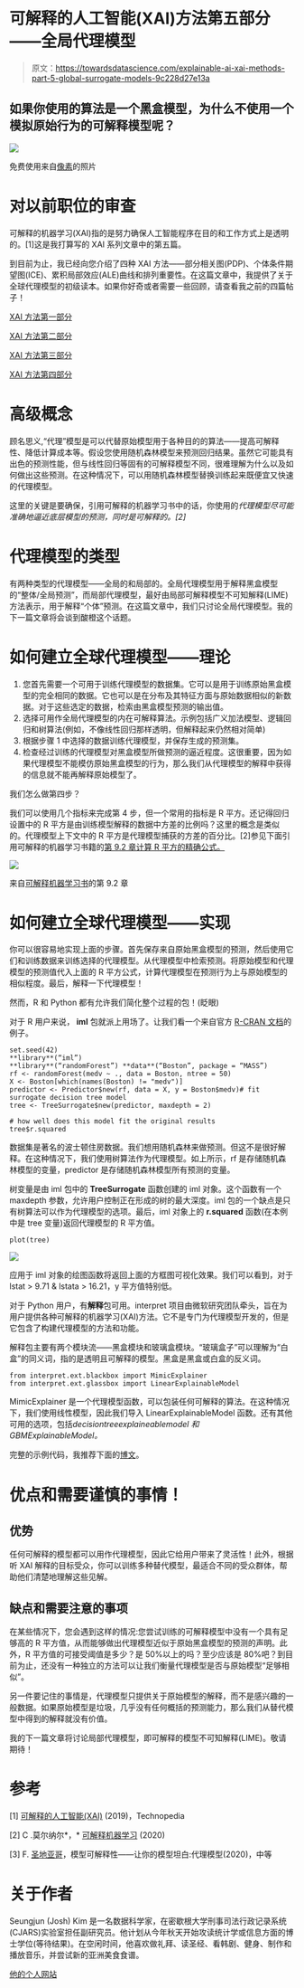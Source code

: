 # 可解释的人工智能(XAI)方法第五部分——全局代理模型

> 原文：<https://towardsdatascience.com/explainable-ai-xai-methods-part-5-global-surrogate-models-9c228d27e13a>

## 如果你使用的算法是一个黑盒模型，为什么不使用一个模拟原始行为的可解释模型呢？

![](img/3fcc438d1a5c64ea4ab2d449f698aad9.png)

免费使用来自[像素](https://www.pexels.com/ko-kr/photo/7108092/)的照片

# 对以前职位的审查

可解释的机器学习(XAI)指的是努力确保人工智能程序在目的和工作方式上是透明的。[1]这是我打算写的 XAI 系列文章中的第五篇。

到目前为止，我已经向您介绍了四种 XAI 方法——部分相关图(PDP)、个体条件期望图(ICE)、累积局部效应(ALE)曲线和排列重要性。在这篇文章中，我提供了关于全球代理模型的初级读本。如果你好奇或者需要一些回顾，请查看我之前的四篇帖子！

[XAI 方法第一部分](/explainable-ai-xai-methods-part-1-partial-dependence-plot-pdp-349441901a3d?source=your_stories_page----------------------------------------)

[XAI 方法第二部分](/explainable-ai-xai-methods-part-2-individual-conditional-expectation-ice-curves-8fe76919aab7?source=your_stories_page----------------------------------------)

[XAI 方法第三部分](/explainable-ai-xai-methods-part-3-accumulated-local-effects-ale-cf6ba3387fde?source=your_stories_page----------------------------------------)

[XAI 方法第四部分](https://medium.com/geekculture/explainable-ai-xai-methods-part-4-permutation-feature-importance-72b8a5d9be05)

# 高级概念

顾名思义,“代理”模型是可以代替原始模型用于各种目的的算法——提高可解释性、降低计算成本等。假设您使用随机森林模型来预测回归结果。虽然它可能具有出色的预测性能，但与线性回归等固有的可解释模型不同，很难理解为什么以及如何做出这些预测。在这种情况下，可以用随机森林模型替换训练起来既便宜又快速的代理模型。

这里的关键是要确保，引用可解释的机器学习书中的话，你使用的*代理模型尽可能准确地逼近底层模型的预测，同时是可解释的。[2]*

# 代理模型的类型

有两种类型的代理模型——全局的和局部的。全局代理模型用于解释黑盒模型的“整体/全局预测”，而局部代理模型，最好由局部可解释模型不可知解释(LIME)方法表示，用于解释“个体”预测。在这篇文章中，我们只讨论全局代理模型。我的下一篇文章将会谈到酸橙这个话题。

# 如何建立全球代理模型——理论

1.  您首先需要一个可用于训练代理模型的数据集。它可以是用于训练原始黑盒模型的完全相同的数据。它也可以是在分布及其特征方面与原始数据相似的新数据。对于这些选定的数据，检索由黑盒模型预测的输出值。
2.  选择可用作全局代理模型的内在可解释算法。示例包括广义加法模型、逻辑回归和树算法(例如，不像线性回归那样透明，但解释起来仍然相对简单)
3.  根据步骤 1 中选择的数据训练代理模型，并保存生成的预测集。
4.  检查经过训练的代理模型对黑盒模型所做预测的逼近程度。这很重要，因为如果代理模型不能模仿原始黑盒模型的行为，那么我们从代理模型的解释中获得的信息就不能再解释原始模型了。

我们怎么做第四步？

我们可以使用几个指标来完成第 4 步，但一个常用的指标是 R 平方。还记得回归设置中的 R 平方是由训练模型解释的数据中方差的比例吗？这里的概念是类似的。代理模型上下文中的 R 平方是代理模型捕获的方差的百分比。[2]参见下面引用可解释的机器学习书籍的[第 9.2 章计算 R 平方的精确公式。](https://christophm.github.io/interpretable-ml-book/lime.html)

![](img/1a460d34c58072173f9261e5dd0150b9.png)

来自[可解释机器学习书](https://christophm.github.io/interpretable-ml-book/lime.html)的第 9.2 章

# 如何建立全球代理模型——实现

你可以很容易地实现上面的步骤。首先保存来自原始黑盒模型的预测，然后使用它们和训练数据来训练选择的代理模型。从代理模型中检索预测。将原始模型和代理模型的预测值代入上面的 R 平方公式，计算代理模型在预测行为上与原始模型的相似程度。最后，解释一下代理模型！

然而，R 和 Python 都有允许我们简化整个过程的包！(眨眼)

对于 R 用户来说， **iml** 包就派上用场了。让我们看一个来自官方 [R-CRAN 文档](https://cran.r-project.org/web/packages/iml/vignettes/intro.html)的例子。

```
set.seed(42)
**library**(“iml”)
**library**(“randomForest”) **data**(“Boston”, package = “MASS”) 
rf <- randomForest(medv ~ ., data = Boston, ntree = 50)
X <- Boston[which(names(Boston) != "medv")] 
predictor <- Predictor$new(rf, data = X, y = Boston$medv)# fit surrogate decision tree model
tree <- TreeSurrogate$new(predictor, maxdepth = 2)

# how well does this model fit the original results
tree$r.squared
```

数据集是著名的波士顿住房数据。我们想用随机森林来做预测。但这不是很好解释。在这种情况下，我们使用树算法作为代理模型。如上所示，rf 是存储随机森林模型的变量，predictor 是存储随机森林模型所有预测的变量。

树变量是由 iml 包中的 **TreeSurrogate** 函数创建的 iml 对象。这个函数有一个 maxdepth 参数，允许用户控制正在形成的树的最大深度。iml 包的一个缺点是只有树算法可以作为代理模型的选项。最后，iml 对象上的 **r.squared** 函数(在本例中是 tree 变量)返回代理模型的 R 平方值。

```
plot(tree)
```

![](img/a2067f4cad97d32dac9e386d02e5352c.png)

应用于 iml 对象的绘图函数将返回上面的方框图可视化效果。我们可以看到，对于 lstat > 9.71 & lstata > 16.21，y 平方值特别低。

对于 Python 用户，有**解释**包可用。interpret 项目由微软研究团队牵头，旨在为用户提供各种可解释的机器学习(XAI)方法。它不是专门为代理模型开发的，但是它包含了构建代理模型的方法和功能。

解释包主要有两个模块流——黑盒模块和玻璃盒模块。“玻璃盒子”可以理解为“白盒”的同义词，指的是透明且可解释的模型。黑盒是黑盒或白盒的反义词。

```
from interpret.ext.blackbox import MimicExplainer
from interpret.ext.glassbox import LinearExplainableModel
```

MimicExplainer 是一个代理模型函数，可以包装任何可解释的算法。在这种情况下，我们使用线性模型，因此我们导入 LinearExplainableModel 函数。还有其他可用的选项，包括*decisiontreeexplaineablemodel 和 GBMExplainableModel。*

完整的示例代码，我推荐下面的[博文](https://santiagof.medium.com/model-interpretability-making-your-model-confesses-surrogate-models-3dbf72bee8e)。

# **优点和需要谨慎的事情！**

## 优势

任何可解释的模型都可以用作代理模型，因此它给用户带来了灵活性！此外，根据听 XAI 解释的目标受众，你可以训练多种替代模型，最适合不同的受众群体，帮助他们清楚地理解这些见解。

## 缺点和需要注意的事项

在某些情况下，您会遇到这样的情况:您尝试训练的可解释模型中没有一个具有足够高的 R 平方值，从而能够做出代理模型近似于原始黑盒模型的预测的声明。此外，R 平方值的可接受阈值是多少？是 50%以上的吗？至少应该是 80%吧？到目前为止，还没有一种独立的方法可以让我们衡量代理模型是否与原始模型“足够相似”。

另一件要记住的事情是，代理模型只提供关于原始模型的解释，而不是感兴趣的一般数据。如果原始模型是垃圾，几乎没有任何概括的预测能力，那么我们从替代模型中得到的解释就没有价值。

我的下一篇文章将讨论局部代理模型，即可解释的模型不可知解释(LIME)。敬请期待！

# 参考

[1] [可解释的人工智能(XAI)](https://www.techopedia.com/definition/33240/explainable-artificial-intelligence-xai) (2019)，Technopedia

[2] C .莫尔纳尔*，* [可解释机器学习](https://christophm.github.io/interpretable-ml-book/global.html) (2020)

[3] F. [圣地亚哥](https://santiagof.medium.com/?source=post_page-----3dbf72bee8e-----------------------------------)，模型可解释性——让你的模型坦白:代理模型(2020)，中等

# 关于作者

Seungjun (Josh) Kim 是一名数据科学家，在密歇根大学刑事司法行政记录系统(CJARS)实验室担任副研究员。他计划从今年秋天开始攻读统计学或信息方面的博士学位(等待结果)。在空闲时间，他喜欢做礼拜、读圣经、看韩剧、健身、制作和播放音乐，并尝试新的亚洲美食食谱。

[他的个人网站](https://seungjun-data-science.github.io/)